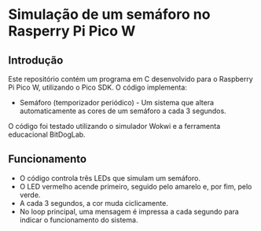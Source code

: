 # Simulação de um semáforo no Rasperry Pi Pico W

## Introdução
Este repositório contém um programa em C desenvolvido para o Raspberry Pi Pico W, utilizando o Pico SDK. O código implementa:
- Semáforo (temporizador periódico) - Um sistema que altera automaticamente as cores de um semáforo a cada 3 segundos.

O código foi testado utilizando o simulador Wokwi e a ferramenta educacional BitDogLab.

## Funcionamento
- O código controla três LEDs que simulam um semáforo.
- O LED vermelho acende primeiro, seguido pelo amarelo e, por fim, pelo verde.
- A cada 3 segundos, a cor muda ciclicamente.
- No loop principal, uma mensagem é impressa a cada segundo para indicar o funcionamento do sistema.
